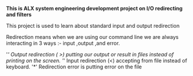 **This is ALX system engineering development project on I/O redirecting and filters**

This project is used to learn about standard input and output redirection 

Redirection means when we are using our command line we are always interacting in 3 ways :-  input ,output ,and error.

'*' Output redirection ( >)  putting our output or result in files instead of printing on the screen.
'*' Input redirection (<) accepting from file instead of keyboard.
'*' Redirection error is putting error on the file 


